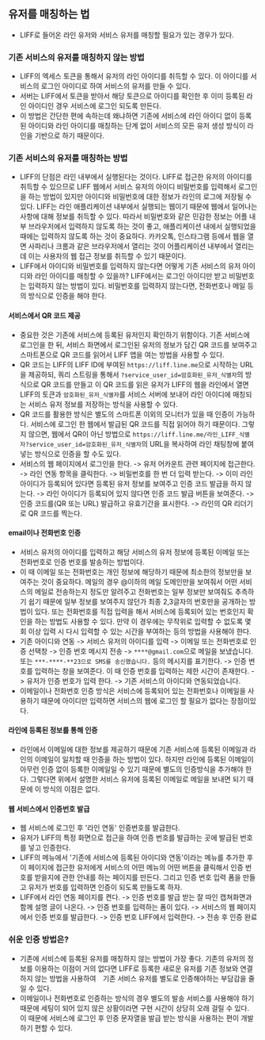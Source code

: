 ## 유저를 매칭하는 법

- LIFF로 들어온 라인 유저와 서비스 유저를 매칭할 필요가 있는 경우가 있다.

### 기존 서비스의 유저를 매칭하지 않는 방법

- LIFF의 엑세스 토큰을 통해서 유저의 라인 아이디를 취득할 수 있다. 이 아이디를 서비스의 로그인 아이디로 하여 서비스의 유저를 만들 수 있다.
- 서버는 LIFF에서 토큰을 받아서 해당 토큰으로 아이디를 확인한 후 이미 등록된 라인 아이디인 경우 서비스에 로그인 되도록 만든다.
- 이 방법은 간단한 편에 속하는데 왜냐하면 기존에 서비스에 라인 아이디 없이 등록된 아이디와 라인 아이디를 매칭하는 단계 없이 서비스의 모든 유저 생성 방식이 라인을 기반으로 하기 때문이다.

### 기존 서비스의 유저를 매칭하는 방법

- LIFF의 단점은 라인 내부에서 실행된다는 것이다. LIFF로 접근한 유저의 아이디를 취득할 수 있으므로 LIFF 웹에서 서비스 유저의 아이디 비밀번호를 입력해서 로그인을 하는 방법이 있지만 아이디와 비밀번호에 대한 정보가 라인의 로그에 저장될 수 있다. LIFF는 라인 애플리케이션 내부에서 실행되는 웹이기 때문에 웹에서 일어나는 사항에 대해 정보를 취득할 수 있다. 따라서 비밀번호와 같은 민감한 정보는 어플 내부 브라우저에서 입력하지 않도록 하는 것이 좋고, 애플리케이션 내에서 실행되었을 때에는 입력하지 않도록 하는 것이 중요하다. 카카오톡, 인스타그램 등에서 웹을 열면 사파리나 크롬과 같은 브라우저에서 열리는 것이 어플리케이션 내부에서 열리는데 이는 사용자의 웹 접근 정보를 취득할 수 있기 때문이다.
- LIFF에서 아이디와 비밀번호를 입력하지 않는다면 어떻게 기존 서비스의 유저 아이디와 라인 아이디를 매칭할 수 있을까? LIFF에서는 로그인 아이디만 받고 비밀번호는 입력하지 않는 방법이 있다. 비밀번호를 입력하지 않는다면, 전화번호나 메일 등의 방식으로 인증을 해야 한다.

#### 서비스에서 QR 코드 제공

- 중요한 것은 기존에 서비스에 등록된 유저인지 확인하기 위함이다. 기존 서비스에 로그인을 한 뒤, 서비스 화면에서 로그인된 유저의 정보가 담긴 QR 코드를 보여주고 스마트폰으로 QR 코드를 읽어서 LIFF 앱을 여는 방법을 사용할 수 있다.
- QR 코드는 LIFF의 LIFF ID에 부여된 `https://liff.line.me`으로 시작하는 URL을 제공하되, 쿼리 스트링을 통해서 `?service_user_id=암호화된_유저_식별자`의 방식으로 QR 코드를 만들고 이 QR 코드를 읽은 유저가 LIFF의 웹을 라인에서 열면 LIFF의 토큰과 `암호화된_유저_식별자`를 서비스 서버에 보내어 라인 아이디에 매칭되는 서비스 유저 정보를 저장하는 방식을 사용할 수 있다.
- QR 코드를 활용한 방식은 별도의 스마트폰 이외의 모니터가 있을 때 인증이 가능하다. 서비스에 로그인 한 웹에서 발급된 QR 코드를 직접 읽어야 하기 때문이다. 그렇지 않으면, 웹에서 QR이 아닌 방법으로 `https://liff.line.me/라인_LIFF_식별자?service_user_id=암호화된_유저_식별자`의 URL을 복사하여 라인 채팅창에 붙여 넣는 방식으로 인증을 할 수도 있다.
- 서비스의 웹 페이지에서 로그인을 한다. -> 유저 어카운트 관련 페이지에 접근한다. -> 라인 연동 항목을 클릭한다. -> 비밀번호를 한 번 더 입력 받는다. -> 이미 라인 아이디가 등록되어 있다면 등록된 유저 정보를 보여주고 인증 코드 발급을 하지 않는다. -> 라인 아이디가 등록되어 있지 않다면 인증 코드 발급 버튼을 보여준다. -> 인증 코드를(QR 또는 URL) 발급하고 유효기간을 표시한다. -> 라인의 QR 리더기로 QR 코드를 찍는다.

#### email이나 전화번호 인증

- 서비스 유저의 아이디를 입력하고 해당 서비스의 유저 정보에 등록된 이메일 또는 전화번호로 인증 번호를 발송하는 방법이다.
- 이 때 이메일 또는 전화번호는 개인 정보에 해당하기 때문에 최소한의 정보만을 보여주는 것이 중요하다. 메일의 경우 @이하의 메일 도메인만을 보여줘서 어떤 서비스의 메일로 전송하는지 정도만 알려주고 전화번호는 일부 정보만 보여줘도 추측하기 쉽기 때문에 일부 정보를 보여주지 않던가 최종 2,3글자의 번호만을 공개하는 방법이 있다. 또는 전화번호를 직접 입력을 해서 서비스에 등록되어 있는 번호인지 확인을 하는 방법도 사용할 수 있다. 만약 이 경우에는 무작위로 입력할 수 없도록 몇 회 이상 입력 시 다시 입력할 수 있는 시간을 부여하는 등의 방법을 사용해야 한다.
- 기존 아이디와 연동 -> 서비스 유저의 아이디를 입력 -> 이메일 또는 전화번호로 인증 선택창 -> 인증 번호 메시지 전송 -> `****@gmail.com`으로 메일을 보냈습니다. 또는 `***-****-**23으로 SMS를 송신했습니다.` 등의 메시지를 표기한다. -> 인증 번호를 입력하는 창을 보여준다. 이 때 인증 번호를 입력하는 제한 시간이 존재한다. -> 유저가 인증 번호가 입력 한다. -> 기존 서비스의 아이디와 연동되었습니다.
- 이메일이나 전화번호 인증 방식은 서비스에 등록되어 있는 전화번호나 이메일을 사용하기 때문에 아이디만 입력하면 서비스의 웹에 로그인 할 필요가 없다는 장점이있다.

#### 라인에 등록된 정보를 통해 인증

- 라인에서 이메일에 대한 정보를 제공하기 때문에 기존 서비스에 등록된 이메일과 라인의 이메일이 일치할 때 인증을 하는 방법이 있다. 하지만 라인에 등록된 이메일이 아무런 인증 없이 등록한 이메일일 수 있기 때문에 별도의 인증방식을 추가해야 한다. 그렇다면 위에서 설명한 서비스 유저에 등록된 이메일로 메일을 보내면 되기 때문에 이 방식의 이점은 없다.

#### 웹 서비스에서 인증번호 발급

- 웹 서비스에 로그인 후 '라인 연동' 인증번호를 발급한다.
- 유저가 LIFF의 특정 화면으로 접근을 하여 인증 번호를 발급하는 곳에 발급된 번호를 넣고 인증한다.
- LIFF의 메뉴에서 '기존에 서비스에 등록된 아이디와 연동'이라는 메뉴를 추가한 후 이 페이지에 접근한 유저에게 서비스의 어떤 메뉴의 어떤 버튼을 클릭해서 인증 번호를 받을지에 관한 안내를 하는 페이지를 만든다. 그리고 인증 번호 입력 폼을 만들고 유저가 번호를 입력하면 인증이 되도록 만들도록 하자.
- LIFF에서 라인 연동 페이지를 켠다. -> 인증 번호를 발급 받는 잘 따인 캡쳐화면과 함께 설명 글이 나온다. -> 인증 번호를 입력하는 폼이 있다. -> 서비스의 웹 페이지에서 인증 번호를 발급한다. -> 인증 번호 LIFF에서 입력한다. -> 전송 후 인증 완료

### 쉬운 인증 방법은?

- 기존에 서비스에 등록된 유저를 매칭하지 않는 방법이 가장 좋다. 기존의 유저의 정보를 이용하는 이점이 거의 없다면 LIFF로 등록한 새로운 유저를 기존 정보와 연결하지 않는 방법을 사용하여　기존 서비스 유저를 별도로 인증해야하는 부담감을 줄일 수 있다.
- 이메일이나 전화번호로 인증하는 방식의 경우 별도의 발송 서비스를 사용해야 하기 때문에 세팅이 되어 있지 않은 상황이라면 구현 시간이 상당히 오래 걸릴 수 있다. 이 때문에 서비스에 로그인 후 인증 문자열을 발급 받는 방식을 사용하는 편이 개발하기 편할 수 있다.
